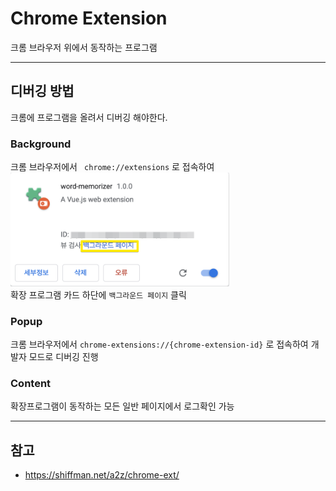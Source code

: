 # Chrome Extension
크롬 브라우저 위에서 동작하는 프로그램



---
## 디버깅 방법
크롬에 프로그램을 올려서 디버깅 해야한다. 

### Background
크롬 브라우저에서 ``` chrome://extensions``` 로 접속하여 <br>
<img src="./markdown-assets/imgs/background-debug.png" width=350/>  <br>
확장 프로그램 카드 하단에 ``백그라운드 페이지`` 클릭

### Popup
크롬 브라우저에서 
``` chrome-extensions://{chrome-extension-id} ```
로 접속하여  개발자 모드로 디버깅 진행


### Content
확장프로그램이 동작하는 모든 일반 페이지에서 로그확인 가능

---
## 참고
- https://shiffman.net/a2z/chrome-ext/